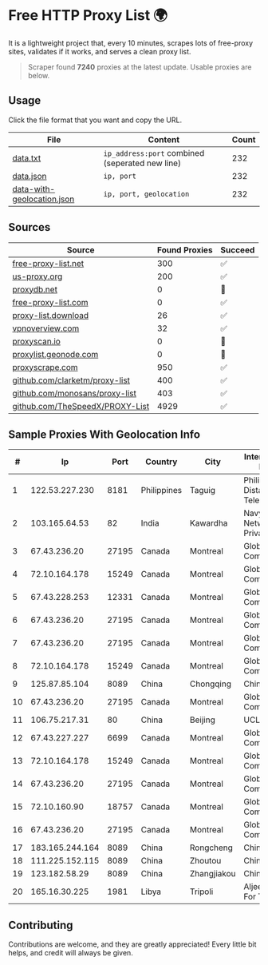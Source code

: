 
# Free HTTP Proxy List 🌍

It is a lightweight project that, every 10 minutes, scrapes lots of free-proxy sites, validates if it works, and serves a clean proxy list.


> Scraper found **7240** proxies at the latest update. Usable proxies are below.

## Usage

Click the file format that you want and copy the URL.


|File|Content|Count|
|----|-------|-----|
|[data.txt](https://raw.githubusercontent.com/themiralay/Proxy-List-World/master/data.txt)|`ip_address:port` combined (seperated new line)|232|
|[data.json](https://raw.githubusercontent.com/themiralay/Proxy-List-World/master/data.json)|`ip, port`|232|
|[data-with-geolocation.json](https://raw.githubusercontent.com/themiralay/Proxy-List-World/master/data-with-geolocation.json)|`ip, port, geolocation`|232|

## Sources

|Source|Found Proxies|Succeed|
|------|-------------|-------|
|[free-proxy-list.net](https://free-proxy-list.net)|300|✅|
|[us-proxy.org](https://www.us-proxy.org)|200|✅|
|[proxydb.net](http://proxydb.net)|0|🚫|
|[free-proxy-list.com](https://free-proxy-list.com/?page=&port=&type%5B%5D=http&type%5B%5D=https&up_time=0&search=Search)|0|✅|
|[proxy-list.download](https://www.proxy-list.download/HTTP)|26|✅|
|[vpnoverview.com](https://vpnoverview.com/privacy/anonymous-browsing/free-proxy-servers)|32|✅|
|[proxyscan.io](https://www.proxyscan.io)|0|🚫|
|[proxylist.geonode.com](https://proxylist.geonode.com/api/proxy-list?limit=300&page=1&sort_by=lastChecked&sort_type=desc&protocols=http,https)|0|🚫|
|[proxyscrape.com](https://api.proxyscrape.com/v2/?request=displayproxies&protocol=http&timeout=10000&country=all&ssl=all&anonymity=all)|950|✅|
|[github.com/clarketm/proxy-list](https://raw.githubusercontent.com/clarketm/proxy-list/master/proxy-list-raw.txt)|400|✅|
|[github.com/monosans/proxy-list](https://raw.githubusercontent.com/monosans/proxy-list/main/proxies/http.txt)|403|✅|
|[github.com/TheSpeedX/PROXY-List](https://raw.githubusercontent.com/TheSpeedX/PROXY-List/master/http.txt)|4929|✅|


## Sample Proxies With Geolocation Info

|#|Ip|Port|Country|City|Internet Service Provider|
|-|--|----|-------|----|-------------------------|
|1|122.53.227.230|8181|Philippines|Taguig|Philippine Long Distance Telephone Co.|
|2|103.165.64.53|82|India|Kawardha|Navyug Networks Info Private Limited|
|3|67.43.236.20|27195|Canada|Montreal|GloboTech Communications|
|4|72.10.164.178|15249|Canada|Montreal|GloboTech Communications|
|5|67.43.228.253|12331|Canada|Montreal|GloboTech Communications|
|6|67.43.236.20|27195|Canada|Montreal|GloboTech Communications|
|7|67.43.236.20|27195|Canada|Montreal|GloboTech Communications|
|8|72.10.164.178|15249|Canada|Montreal|GloboTech Communications|
|9|125.87.85.104|8089|China|Chongqing|China Telecom|
|10|67.43.236.20|27195|Canada|Montreal|GloboTech Communications|
|11|106.75.217.31|80|China|Beijing|UCLOUD|
|12|67.43.227.227|6699|Canada|Montreal|GloboTech Communications|
|13|72.10.164.178|15249|Canada|Montreal|GloboTech Communications|
|14|67.43.236.20|27195|Canada|Montreal|GloboTech Communications|
|15|72.10.160.90|18757|Canada|Montreal|GloboTech Communications|
|16|67.43.236.20|27195|Canada|Montreal|GloboTech Communications|
|17|183.165.244.164|8089|China|Rongcheng|Chinanet|
|18|111.225.152.115|8089|China|Zhoutou|China Telecom|
|19|123.182.58.29|8089|China|Zhangjiakou|China Telecom|
|20|165.16.30.225|1981|Libya|Tripoli|Aljeel Aljadeed For Technology|



## Contributing

Contributions are welcome, and they are greatly appreciated! Every
little bit helps, and credit will always be given.


